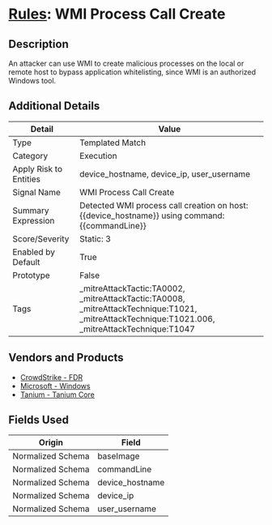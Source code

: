 # [Rules](README.md): WMI Process Call Create

## Description
An attacker can use WMI to create malicious processes on the local or remote host to bypass application whitelisting, since WMI is an authorized Windows tool.

## Additional Details
|Detail|Value|
|----|----|
|Type|Templated Match|
|Category|Execution|
|Apply Risk to Entities|device_hostname, device_ip, user_username|
|Signal Name|WMI Process Call Create|
|Summary Expression|Detected WMI process call creation on host: {{device_hostname}} using command: {{commandLine}}|
|Score/Severity|Static: 3|
|Enabled by Default|True|
|Prototype|False|
|Tags|_mitreAttackTactic:TA0002, _mitreAttackTactic:TA0008, _mitreAttackTechnique:T1021, _mitreAttackTechnique:T1021.006, _mitreAttackTechnique:T1047|
## Vendors and Products
- [CrowdStrike - FDR](../products/569a3a44-c29f-492e-bcf4-5dc04e2ab0f3.md)
- [Microsoft - Windows](../products/1ff7546c-cb36-4a24-87f7-89d2cecc5761.md)
- [Tanium - Tanium Core](../products/5b49e894-92e8-45ad-8575-fe78b4f2e31b.md)


## Fields Used

|Origin|Field|
|----|----|
|Normalized Schema|baseImage|
|Normalized Schema|commandLine|
|Normalized Schema|device_hostname|
|Normalized Schema|device_ip|
|Normalized Schema|user_username|


